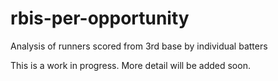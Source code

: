 # rbis-per-opportunity
Analysis of runners scored from 3rd base by individual batters


This is a work in progress. More detail will be added soon.
